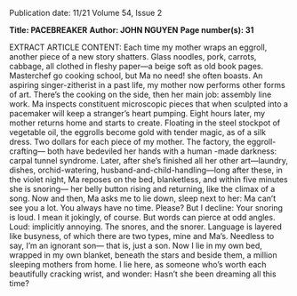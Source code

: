 Publication date: 11/21
Volume 54, Issue 2

**Title: PACEBREAKER**
**Author: JOHN NGUYEN**
**Page number(s): 31**

EXTRACT ARTICLE CONTENT:
Each time my mother wraps an eggroll,
another piece of a new story shatters. Glass
noodles, pork, carrots, cabbage, all clothed in fleshy
paper—a beige soft as old book pages. Masterchef go
cooking school, but Ma no need! she often boasts.
An aspiring singer-zitherist in a past
life, my mother now performs
other forms of art. There’s the cooking on the side, 
then her main job: assembly line work. Ma inspects 
constituent microscopic pieces that when sculpted 
into a pacemaker will keep a stranger’s heart pumping.
Eight hours later, my mother returns
home and starts to create. Floating in the steel 
stockpot of vegetable oil, the eggrolls become
gold with tender magic, as of a silk dress. 
Two dollars for each piece 
of my mother. The factory, the eggroll-crafting—
both have bedeviled her hands with a human
-made darkness: carpal tunnel syndrome.
Later, after she’s finished
all her other art—laundry, dishes, orchid-watering,
husband-and-child-handling—long after these,
in the violet night, Ma reposes on the bed, 
blanketless, and within five minutes she is snoring—
her belly button rising and
returning, like the climax of a song.
Now and then, Ma asks me to lie
down, sleep next to her: Ma can’t see you 
a lot. You always have no time. Please? But I decline: 
Your snoring is loud. I mean it jokingly, of course. 
But words can pierce at odd angles. Loud:
implicitly annoying. The snores, and the snorer.
Language is layered 
like busyness, of which there are two types,
mine and Ma’s.
Needless to say, I’m an ignorant son—
that is, just a son. Now I lie in my own bed,
wrapped in my own blanket, beneath the stars
and beside them, a million sleeping mothers 
from home. I lie here, as someone who’s worth 
each beautifully cracking wrist, and wonder: 
Hasn’t she been dreaming all this time?
